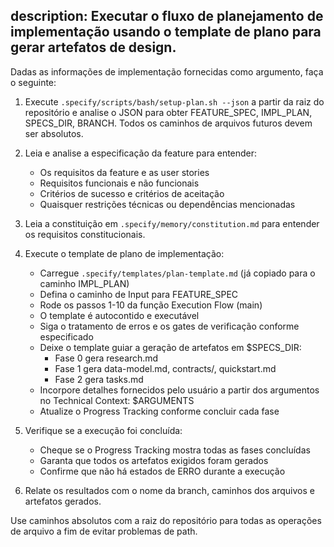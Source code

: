 ## description: Executar o fluxo de planejamento de implementação usando o template de plano para gerar artefatos de design.

Dadas as informações de implementação fornecidas como argumento, faça o seguinte:

1. Execute `.specify/scripts/bash/setup-plan.sh --json` a partir da raiz do repositório e analise o JSON para obter FEATURE_SPEC, IMPL_PLAN, SPECS_DIR, BRANCH. Todos os caminhos de arquivos futuros devem ser absolutos.
2. Leia e analise a especificação da feature para entender:
    - Os requisitos da feature e as user stories
    - Requisitos funcionais e não funcionais
    - Critérios de sucesso e critérios de aceitação
    - Quaisquer restrições técnicas ou dependências mencionadas

3. Leia a constituição em `.specify/memory/constitution.md` para entender os requisitos constitucionais.

4. Execute o template de plano de implementação:
    - Carregue `.specify/templates/plan-template.md` (já copiado para o caminho IMPL_PLAN)
    - Defina o caminho de Input para FEATURE_SPEC
    - Rode os passos 1-10 da função Execution Flow (main)
    - O template é autocontido e executável
    - Siga o tratamento de erros e os gates de verificação conforme especificado
    - Deixe o template guiar a geração de artefatos em $SPECS_DIR:
        - Fase 0 gera research.md
        - Fase 1 gera data-model.md, contracts/, quickstart.md
        - Fase 2 gera tasks.md
    - Incorpore detalhes fornecidos pelo usuário a partir dos argumentos no Technical Context: $ARGUMENTS
    - Atualize o Progress Tracking conforme concluir cada fase

5. Verifique se a execução foi concluída:
    - Cheque se o Progress Tracking mostra todas as fases concluídas
    - Garanta que todos os artefatos exigidos foram gerados
    - Confirme que não há estados de ERRO durante a execução

6. Relate os resultados com o nome da branch, caminhos dos arquivos e artefatos gerados.

Use caminhos absolutos com a raiz do repositório para todas as operações de arquivo a fim de evitar problemas de path.

